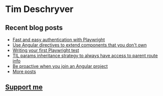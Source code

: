 # Tim Deschryver

<!-- prettier-ignore-start -->
<!-- BLOG:START -->

## Recent blog posts

- [Fast and easy authentication with Playwright](https://timdeschryver.dev/blog/fast-and-easy-authentication-with-playwright)
- [Use Angular directives to extend components that you don't own](https://timdeschryver.dev/blog/use-angular-directives-to-extend-components-that-you-dont-own)
- [Writing your first Playwright test](https://timdeschryver.dev/blog/writing-your-first-playwright-test)
- [TIL params inheritance strategy to always have access to parent route info](https://timdeschryver.dev/blog/til-paramsinheritancestrategy-to-always-have-access-to-parent-route-info)
- [Be proactive when you join an Angular project](https://timdeschryver.dev/blog/be-proactive-when-you-join-an-angular-project)
- [More posts](https://timdeschryver.dev/blog)

<!-- BLOG:END -->
<!-- prettier-ignore-end -->

## [Support me](https://www.paypal.com/donate/?hosted_button_id=59M5TFPQJS8SQ)
